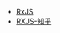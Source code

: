 - [RxJS](https://cn.rx.js.org/manual/overview.html)
- [RXJS-知乎](https://zhuanlan.zhihu.com/p/25383159)